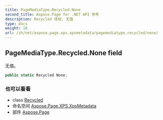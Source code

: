 ```yaml
---
title: PageMediaType.Recycled.None
second_title: Aspose.Page for .NET API 参考
description: Recycled 场地. 无值
type: docs
weight: 10
url: /zh/net/aspose.page.xps.xpsmetadata/pagemediatype.recycled/none/
---
```

## PageMediaType.Recycled.None field

无值。

```csharp
public static Recycled None;
```

### 也可以看看

* class [Recycled](../)
* 命名空间 [Aspose.Page.XPS.XpsMetadata](../../pagemediatype.recycled/)
* 部件 [Aspose.Page](../../../)


